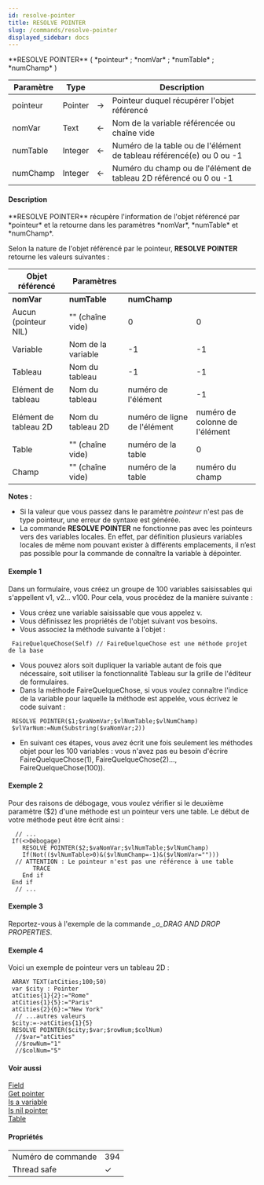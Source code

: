 ```yaml
---
id: resolve-pointer
title: RESOLVE POINTER
slug: /commands/resolve-pointer
displayed_sidebar: docs
---
```


<!--REF #_command_.RESOLVE POINTER.Syntax-->**RESOLVE POINTER** ( *pointeur* ; *nomVar* ; *numTable* ; *numChamp* )<!-- END REF-->
<!--REF #_command_.RESOLVE POINTER.Params-->
| Paramètre | Type |  | Description |
| --- | --- | --- | --- |
| pointeur | Pointer | &#8594;  | Pointeur duquel récupérer l'objet référencé |
| nomVar | Text | &#8592; | Nom de la variable référencée ou chaîne vide |
| numTable | Integer | &#8592; | Numéro de la table ou de l'élément de tableau référencé(e) ou 0 ou -1 |
| numChamp | Integer | &#8592; | Numéro du champ ou de l'élément de tableau 2D référencé ou 0 ou -1 |

<!-- END REF-->

#### Description 

<!--REF #_command_.RESOLVE POINTER.Summary-->**RESOLVE POINTER** récupère l'information de l'objet référencé par *pointeur* et la retourne dans les paramètres *nomVar*, *numTable* et *numChamp*.<!-- END REF-->

Selon la nature de l'objet référencé par le pointeur, **RESOLVE POINTER** retourne les valeurs suivantes :

| **Objet référencé**   | **Paramètres**     |                              |                                |
| --------------------- | ------------------ | ---------------------------- | ------------------------------ |
| **nomVar**            | **numTable**       | **numChamp**                 |                                |
| Aucun (pointeur NIL)  | "" (chaîne vide)   | 0                            | 0                              |
| Variable              | Nom de la variable | \-1                          | \-1                            |
| Tableau               | Nom du tableau     | \-1                          | \-1                            |
| Elément de tableau    | Nom du tableau     | numéro de l'élément          | \-1                            |
| Elément de tableau 2D | Nom du tableau 2D  | numéro de ligne de l'élément | numéro de colonne de l'élément |
| Table                 | "" (chaîne vide)   | numéro de la table           | 0                              |
| Champ                 | "" (chaîne vide)   | numéro de la table           | numéro du champ                |

**Notes :** 

* Si la valeur que vous passez dans le paramètre *pointeur* n'est pas de type pointeur, une erreur de syntaxe est générée.
* La commande **RESOLVE POINTER** ne fonctionne pas avec les pointeurs vers des variables locales. En effet, par définition plusieurs variables locales de même nom pouvant exister à différents emplacements, il n’est pas possible pour la commande de connaître la variable à dépointer.

#### Exemple 1 

Dans un formulaire, vous créez un groupe de 100 variables saisissables qui s'appellent v1, v2... v100\. Pour cela, vous procédez de la manière suivante : 

* Vous créez une variable saisissable que vous appelez v.
* Vous définissez les propriétés de l'objet suivant vos besoins.
* Vous associez la méthode suivante à l'objet :

```4d
 FaireQuelqueChose(Self) // FaireQuelqueChose est une méthode projet de la base
```

* Vous pouvez alors soit dupliquer la variable autant de fois que nécessaire, soit utiliser la fonctionnalité Tableau sur la grille de l'éditeur de formulaires.
* Dans la méthode FaireQuelqueChose, si vous voulez connaître l'indice de la variable pour laquelle la méthode est appelée, vous écrivez le code suivant :

```4d
 RESOLVE POINTER($1;$vaNomVar;$vlNumTable;$vlNumChamp)
 $vlVarNum:=Num(Substring($vaNomVar;2))
```

* En suivant ces étapes, vous avez écrit une fois seulement les méthodes objet pour les 100 variables : vous n'avez pas eu besoin d'écrire FaireQuelqueChose(1), FaireQuelqueChose(2)..., FaireQuelqueChose(100)).

#### Exemple 2 

Pour des raisons de débogage, vous voulez vérifier si le deuxième paramètre ($2) d'une méthode est un pointeur vers une table. Le début de votre méthode peut être écrit ainsi : 

```4d
  // ...
 If(<>Débogage)
    RESOLVE POINTER($2;$vaNomVar;$vlNumTable;$vlNumChamp)
    If(Not(($vlNumTable>0)&($vlNumChamp=-1)&($vlNomVar="")))
  // ATTENTION : Le pointeur n'est pas une référence à une table
       TRACE
    End if
 End if
  // ...
```

#### Exemple 3 

Reportez-vous à l'exemple de la commande *\_o\_DRAG AND DROP PROPERTIES*. 

#### Exemple 4 

Voici un exemple de pointeur vers un tableau 2D :

```4d
 ARRAY TEXT(atCities;100;50)
 var $city : Pointer
 atCities{1}{2}:="Rome"
 atCities{1}{5}:="Paris"
 atCities{2}{6}:="New York"
  // ...autres valeurs
 $city:=->atCities{1}{5}
 RESOLVE POINTER($city;$var;$rowNum;$colNum)
  //$var="atCities"
  //$rowNum="1"
  //$colNum="5"
```

#### Voir aussi 

[Field](field.md)  
[Get pointer](get-pointer.md)  
[Is a variable](is-a-variable.md)  
[Is nil pointer](is-nil-pointer.md)  
[Table](table.md)  

#### Propriétés

|  |  |
| --- | --- |
| Numéro de commande | 394 |
| Thread safe | &check; |


